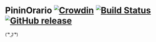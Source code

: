 # PininOrario [![Crowdin](https://d322cqt584bo4o.cloudfront.net/pininorario/localized.svg)](https://crowdin.com/project/pininorario) [![Build Status](https://app.bitrise.io/app/19a326eacde134cb/status.svg?token=DgVahSDLBU-2QOAXj1cmyA&branch=master)](https://app.bitrise.io/app/19a326eacde134cb) [![GitHub release](https://img.shields.io/github/release/Gabboxl/PininOrario.svg)](https://github.com/Gabboxl/PininOrario/releases)

( ͡° ͜ʖ ͡°)
